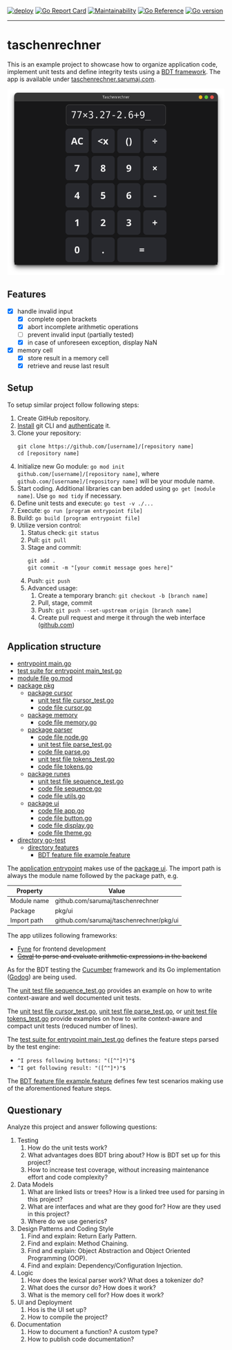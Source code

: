 [![deploy](https://github.com/sarumaj/edu-taschenrechner/actions/workflows/deploy.yml/badge.svg)](https://github.com/sarumaj/edu-taschenrechner/actions/workflows/deploy.yml)
[![Go Report Card](https://goreportcard.com/badge/github.com/sarumaj/edu-taschenrechner)](https://goreportcard.com/report/github.com/sarumaj/edu-taschenrechner)
[![Maintainability](https://api.codeclimate.com/v1/badges/7892a10c0883ff8bbe71/maintainability)](https://codeclimate.com/github/sarumaj/edu-taschenrechner/maintainability)
[![Go Reference](https://pkg.go.dev/badge/github.com/sarumaj/edu-taschenrechner.svg)](https://pkg.go.dev/github.com/sarumaj/edu-taschenrechner)
[![Go version](https://img.shields.io/github/go-mod/go-version/sarumaj/edu-taschenrechner?logo=go&label=&labelColor=gray)](https://go.dev)

---

# taschenrechner

This is an example project to showcase how to organize application code, implement unit tests and define integrity tests using a [BDT framework](https://www.loadmill.com/blog/behavior-driven-testing-the-complete-guide-to-bdt-automation). The app is available under [taschenrechner.sarumaj.com](https://taschenrechner.sarumaj.com).

![Application screenshot](assets/demo.png)

## Features

- [x] handle invalid input
  - [x] complete open brackets
  - [x] abort incomplete arithmetic operations
  - [ ] prevent invalid input (partially tested)
  - [x] in case of unforeseen exception, display NaN
- [x] memory cell
  - [x] store result in a memory cell
  - [x] retrieve and reuse last result

## Setup

To setup similar project follow following steps:

1. Create GitHub repository.
2. [Install](https://github.com/git-guides/install-git) git CLI and [authenticate](https://docs.github.com/en/authentication/keeping-your-account-and-data-secure/about-authentication-to-github) it.
3. Clone your repository:
   ```
   git clone https://github.com/[username]/[repository name]
   cd [repository name]
   ```
4. Initialize new Go module: `go mod init github.com/[username]/[repository name]`, where `github.com/[username]/[repository name]` will be your module name.
5. Start coding. Additional libraries can ben added using `go get [module name]`. Use `go mod tidy` if necessary.
6. Define unit tests and execute: `go test -v ./...`
7. Execute: `go run [program entrypoint file]`
8. Build: `go build [program entrypoint file]`
9. Utilize version control:
   1. Status check: `git status`
   2. Pull: `git pull`
   3. Stage and commit:
      ```
      git add .
      git commit -m "[your commit message goes here]"
      ```
   4. Push: `git push`
   5. Advanced usage:
      1. Create a temporary branch: `git checkout -b [branch name]`
      2. Pull, stage, commit
      3. Push: `git push --set-upstream origin [branch name]`
      4. Create pull request and merge it through the web interface ([github.com](github.com))

## Application structure

- [entrypoint main.go](main.go)
- [test suite for entrypoint main_test.go](main_test.go)
- [module file go.mod](go.mod)
- [package pkg](pkg)
  - [package cursor](pkg/cursor)
    - [unit test file cursor_test.go](pkg/cursor/cursor_test.go)
    - [code file cursor.go](pkg/cursor/cursor.go)
  - [package memory](pkg/memory)
    - [code file memory.go](pkg/memory/memory.go)
  - [package parser](pkg/parser)
    - [code file node.go](pkg/parser/node.go)
    - [unit test file parse_test.go](pkg/parser/parse_test.go)
    - [code file parse.go](pkg/parser/parse.go)
    - [unit test file tokens_test.go](pkg/parser/tokens_test.go)
    - [code file tokens.go](pkg/parser/tokens.go)
  - [package runes](pkg/runes)
    - [unit test file sequence_test.go](pkg/runes/sequence_test.go)
    - [code file sequence.go](pkg/runes/sequence.go)
    - [code file utils.go](pkg/runes/utils.go)
  - [package ui](pkg/ui)
    - [code file app.go](pkg/ui/app.go)
    - [code file button.go](pkg/ui/button.go)
    - [code file display.go](pkg/ui/display.go)
    - [code file theme.go](pkg/ui/theme.go)
- [directory go-test](go-test)
  - [directory features](go-test/features)
    - [BDT feature file example.feature](go-test/features/example.feature)

The [application entrypoint](main.go) makes use of the [package ui](pkg/ui). The import path is always the module name followed by the package path, e.g.

| Property    | Value                                    |
| ----------- | ---------------------------------------- |
| Module name | github.com/sarumaj/taschenrechner        |
| Package     | pkg/ui                                   |
| Import path | github.com/sarumaj/taschenrechner/pkg/ui |

The app utilizes following frameworks:

- [Fyne](https://fyne.io) for frontend development
- ~~[Goval](github.com/maja42/goval) to parse and evaluate arithmetic expressions in the backend~~

As for the BDT testing the [Cucumber](https://cucumber.io) framework and its Go implementation ([Godog](https://github.com/cucumber/godog)) are being used.

The [unit test file sequence_test.go](pkg/runes/sequence_test.go) provides an example on how to write context-aware and well documented unit tests.

The [unit test file cursor_test.go](pkg/cursor/cursor_test.go), [unit test file parse_test.go](pkg/parser/parse_test.go), or [unit test file tokens_test.go](pkg/parser/tokens_test.go) provide examples on how to write context-aware and compact unit tests (reduced number of lines).

The [test suite for entrypoint main_test.go](main_test.go) defines the feature steps parsed by the test engine:

- `^I press following buttons: "([^"]*)"$`
- `^I get following result: "([^"]*)"$`

The [BDT feature file example.feature](go-test/features/example.feature) defines few test scenarios making use of the aforementioned feature steps.

## Questionary

Analyze this project and answer following questions:

1. Testing
   1. How do the unit tests work?
   2. What advantages does BDT bring about? How is BDT set up for this project?
   3. How to increase test coverage, without increasing maintenance effort and code complexity?
2. Data Models
   1. What are linked lists or trees? How is a linked tree used for parsing in this project?
   2. What are interfaces and what are they good for? How are they used in this project?
   3. Where do we use generics?
3. Design Patterns and Coding Style
   1. Find and explain: Return Early Pattern.
   2. Find and explain: Method Chaining.
   3. Find and explain: Object Abstraction and Object Oriented Programming (OOP).
   4. Find and explain: Dependency/Configuration Injection.
4. Logic
   1. How does the lexical parser work? What does a tokenizer do?
   2. What does the cursor do? How does it work?
   3. What is the memory cell for? How does it work?
5. UI and Deployment
   1. Hos is the UI set up?
   2. How to compile the project?
6. Documentation
   1. How to document a function? A custom type?
   2. How to publish code documentation?
